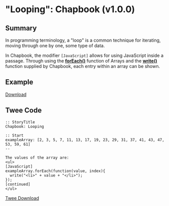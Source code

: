# "Looping": Chapbook (v1.0.0)

## Summary

In programming terminology, a "loop" is a common technique for iterating, moving through one by one, some type of data.

In Chapbook, the modifier `[JavaScript]` allows for using JavaScript inside a passage. Through using the **[forEach()](https://developer.mozilla.org/en-US/docs/Web/JavaScript/Reference/Global_Objects/Array/forEach)** function of Arrays and the **[write()](https://klembot.github.io/chapbook/guide/advanced/using-javascript-in-passages.html)** function supplied by Chapbook, each entry within an array can be shown.

## Example

[Download](chapbook_looping_example.html)

## Twee Code

```twee
:: StoryTitle
Chapbook: Looping

:: Start
exampleArray: [2, 3, 5, 7, 11, 13, 17, 19, 23, 29, 31, 37, 41, 43, 47, 53, 59, 61]
--

The values of the array are:
<ul>
[JavaScript]
exampleArray.forEach(function(value, index){
  write("<li>" + value + "</li>");
});
[continued]
</ul>

```

[Twee Download](chapbook_looping_twee.txt)
